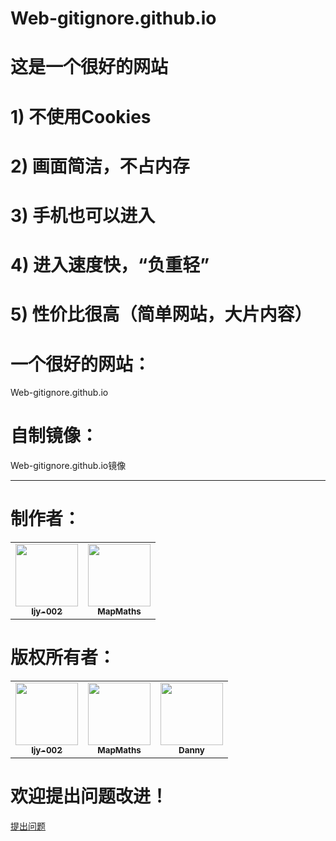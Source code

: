 # Web-gitignore.github.io
# 这是一个很好的网站
# 1) 不使用Cookies
# 2) 画面简洁，不占内存
# 3) 手机也可以进入
# 4) 进入速度快，“负重轻”
# 5) 性价比很高（简单网站，大片内容）
# 一个很好的网站：
<a href="https://ljy-002.github.io/Web-gitignore.github.io/" target="_blank" style="text-decoration:none">Web-gitignore.github.io</a>
# 自制镜像：
<a href="https://ljy-002.github.io/Web-gitignore.github.io/gitignore%E7%9A%84%E4%B8%AA%E4%BA%BA%E4%BB%8B%E7%BB%8D/gitignore%E7%9A%84%E4%B8%AA%E4%BA%BA%E4%BB%8B%E7%BB%8D" target="_blank" style="text-decoration:none">Web-gitignore.github.io镜像</a>

<hr/>

# 制作者：
<table>
  <tr>
    <td align="center"><a href="https://github.com/ljy-002"><img src="https://avatars1.githubusercontent.com/u/63292034?s=460&u=271fb228c3c812e73709021a912ab3dec0adb205&v=4" width="100px;" alt=""/><br /><sub><b>ljy-002</b></sub></a><br /></td>
    <td align="center"><a href="https://github.com/MapMaths"><img src="https://avatars1.githubusercontent.com/u/62785981?s=400&u=9ed8f97b0fb1901b7a4680c60677d50e2a03e10d&v=4" width="100px;" alt=""/><br /><sub><b>MapMaths</b></sub></a><br /></td>
  </tr>
</table>

# 版权所有者：
<table>
  <tr>
    <td align="center"><a href="https://github.com/ljy-002"><img src="https://avatars1.githubusercontent.com/u/63292034?s=460&u=271fb228c3c812e73709021a912ab3dec0adb205&v=4" width="100px;" alt=""/><br /><sub><b>ljy-002</b></sub></a><br /></td>
    <td align="center"><a href="https://github.com/MapMaths"><img src="https://avatars1.githubusercontent.com/u/62785981?s=400&u=9ed8f97b0fb1901b7a4680c60677d50e2a03e10d&v=4" width="100px;" alt=""/><br /><sub><b>MapMaths</b></sub></a><br /></td>
    <td align="center"><a href="https://github.com/ljy-001"><img src="https://avatars3.githubusercontent.com/u/61677633?s=400&amp;u=d352b4a5cb394c5dd3293f94acbc6fb693b0e67b&amp;v=4" width="100px;" alt=""><br><sub><b>Danny</b></sub></a><br></td>
  </tr>
</table>

# 欢迎提出问题改进！
<a href="https://github.com/ljy-002/Web-gitignore.github.io/issues" target="_blank">提出问题</a>
